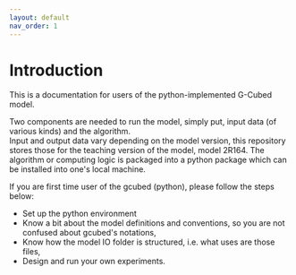 ```yaml
---
layout: default
nav_order: 1
---
```


# Introduction
This is a documentation for users of the python-implemented G-Cubed model.  

Two components are needed to run the model, simply put, input data (of various kinds) and the algorithm.   
Input and output data vary depending on the model version, this repository stores those for the teaching version of the model, model 2R164. The algorithm or computing logic is packaged into a python package which can be installed into one's local machine.

If you are first time user of the gcubed (python), please follow the steps below:  
- Set up the python environment
- Know a bit about the model definitions and conventions, so you are not confused about gcubed's notations,  
- Know how the model IO folder is structured, i.e. what uses are those files,  
- Design and run your own experiments.